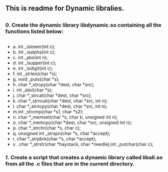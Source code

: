 ## This is readme for Dynamic libralies.
##
### 0. Create the dynamic library libdynamic.so containing all the functions listed below:
## 
* a. int _islower(int c);
* b. int _isalpha(int c);
* c. int _abs(int n);
* d. int _isupper(int c);
* e. int _isdigit(int c);
* f. int _strlen(char *s);
* g. void _puts(char *s);
* h. char *_strcpy(char *dest, char *src);
* i. int _atoi(char *s);
* j. char *_strcat(char *dest, char *src);
* k. char *_strncat(char *dest, char *src, int n);
* l. char *_strncpy(char *dest, char *src, int n);
* m.int _strcmp(char *s1, char *s2);
* n. char *_memset(char *s, char b, unsigned int n);
* o. char *_memcpy(char *dest, char *src, unsigned int n);
* p. char *_strchr(char *s, char c);
* q. unsigned int _strspn(char *s, char *accept);
* r. char *_strpbrk(char *s, char *accept);
* s . char *_strstr(char *haystack, char *needle);int _putchar(char c);
###
### 1. Create a script that creates a dynamic library called liball.so from all the .c files that are in the current directory.
